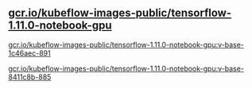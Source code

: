 
[gcr.io/kubeflow-images-public/tensorflow-1.11.0-notebook-gpu](https://hub.docker.com/r/anjia0532/kubeflow-images-public.tensorflow-1.11.0-notebook-gpu/tags/)
-----


[gcr.io/kubeflow-images-public/tensorflow-1.11.0-notebook-gpu:v-base-1c46aec-891](https://hub.docker.com/r/anjia0532/kubeflow-images-public.tensorflow-1.11.0-notebook-gpu/tags/)


[gcr.io/kubeflow-images-public/tensorflow-1.11.0-notebook-gpu:v-base-8411c8b-885](https://hub.docker.com/r/anjia0532/kubeflow-images-public.tensorflow-1.11.0-notebook-gpu/tags/)



